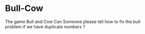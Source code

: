 # Bull-Cow
The game Bull and Cow
Can Someone please tell how to fix the bull problem if we have duplicate numbers ?
